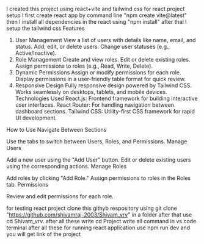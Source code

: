 I created this project using react+vite and tailwind css
for react project setup I first create react app by command line "npm create vite@latest"
then I install all dependencies in the react using "npm install"
after thal I setup the tailwind css 
Features

1. User Management
View a list of users with details like name, email, and status.
Add, edit, or delete users.
Change user statuses (e.g., Active/Inactive).
2. Role Management
Create and view roles.
Edit or delete existing roles.
Assign permissions to roles (e.g., Read, Write, Delete).
3. Dynamic Permissions
Assign or modify permissions for each role.
Display permissions in a user-friendly table format for quick review.
4. Responsive Design
Fully responsive design powered by Tailwind CSS.
Works seamlessly on desktops, tablets, and mobile devices.
Technologies Used
React.js: Frontend framework for building interactive user interfaces.
React Router: For handling navigation between dashboard sections.
Tailwind CSS: Utility-first CSS framework for rapid UI development.

How to Use
Navigate Between Sections

Use the tabs to switch between Users, Roles, and Permissions.
Manage Users

Add a new user using the "Add User" button.
Edit or delete existing users using the corresponding actions.
Manage Roles

Add roles by clicking "Add Role."
Assign permissions to roles in the Roles tab.
Permissions

Review and edit permissions for each role.


for testing react project clone this githyb respository using 
git clone "https://github.com/shivamraj-2003/Shivam_vrv" in a folder
after that use cd Shivam_vrv.
after all these write cd Project write all command in vs code terminal
after all these for running react application use npm run dev and you will get link of the project 
